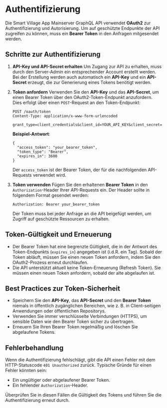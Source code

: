 # Authentifizierung

Die Smart Village App Mainserver GraphQL API verwendet **OAuth2** zur Authentifizierung und Autorisierung. Um auf geschützte Endpunkte der API zugreifen zu können, muss ein **Bearer Token** in den Anfragen mitgesendet werden.

## Schritte zur Authentifizierung

1.  **API-Key und API-Secret erhalten**
    Um Zugang zur API zu erhalten, muss durch den Server-Admin ein entsprechender Account erstellt werden. Bei der Erstellung werden auch automatisch ein **API-Key** und ein **API-Secret** erzeugt, die zur Generierung eines Tokens benötigt werden.
2.  **Token anfordern**
    Verwenden Sie den **API-Key** und das **API-Secret**, um einen Bearer Token über den OAuth2-Token-Endpunkt anzufordern. Dies erfolgt über einen `POST`\-Request an den Token-Endpunkt:

    ```
    POST /oauth/token
    Content-Type: application/x-www-form-urlencoded

    grant_type=client_credentials&client_id=YOUR_API_KEY&client_secret=YOUR_API_SECRET
    ```

    **Beispiel-Antwort**:

    ```
    {
      "access_token": "your_bearer_token",
      "token_type": "Bearer",
      "expires_in": 3600
    }
    ```

    Der `access_token` ist der Bearer Token, der für die nachfolgenden API-Requests verwendet wird.
3.  **Token verwenden**
    Fügen Sie den erhaltenen **Bearer Token** in den `Authorization`\-Header Ihrer API-Requests ein. Der Header sollte in folgendem Format gesendet werden:

    ```
    Authorization: Bearer your_bearer_token
    ```

    Der Token muss bei jeder Anfrage an die API beigefügt werden, um Zugriff auf geschützte Ressourcen zu erhalten.

## Token-Gültigkeit und Erneuerung

*   Der Bearer Token hat eine begrenzte Gültigkeit, die in der Antwort des Token-Endpunkts (`expires_in`) angegeben ist (i.d.R. ein Tag). Sobald der Token abläuft, müssen Sie einen neuen Token anfordern, indem Sie den OAuth2-Prozess erneut durchlaufen.
*   Die API unterstützt aktuell keine Token-Erneuerung (Refresh Token). Sie müssen einen neuen Token anfordern, sobald der alte abgelaufen ist.

## Best Practices zur Token-Sicherheit

*   Speichern Sie den **API-Key**, das **API-Secret** und den **Bearer Token** niemals in öffentlich zugänglichen Bereichen, wie z. B. in Client-seitigen Anwendungen oder öffentlichen Repositorys.
*   Verwenden Sie immer verschlüsselte Verbindungen (HTTPS), um sensible Daten wie den Bearer Token sicher zu übertragen.
*   Erneuern Sie Ihren Bearer Token regelmäßig und löschen Sie abgelaufene Tokens.

## Fehlerbehandlung

Wenn die Authentifizierung fehlschlägt, gibt die API einen Fehler mit dem HTTP-Statuscode `401 Unauthorized` zurück. Typische Gründe für einen Fehler könnten sein:

*   Ein ungültiger oder abgelaufener Bearer Token.
*   Ein fehlender `Authorization`\-Header.

Überprüfen Sie in diesen Fällen die Gültigkeit des Tokens und führen Sie die Authentifizierung erneut durch.
